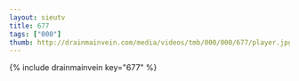 ```yaml
--- 
layout: sieutv
title: 677
tags: ["000"]
thumb: http://drainmainvein.com/media/videos/tmb/000/000/677/player.jpg
---
```

{% include drainmainvein key="677" %} 
